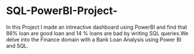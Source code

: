 # SQL-PowerBI-Project-
In this Project  I made an intreactive dashboard  using PowerBI and find that 86% loan are good loan and 14 % loans are bad by writing SQL queries.We delve into the Finance domain with a Bank Loan Analysis using Power BI and SQL.
